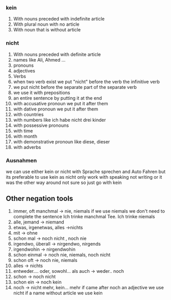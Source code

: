 ### kein
1. With nouns preceded with indefinite article
2. With plural noun with no article
3. With noun that is without article 
### nicht
 1. With nouns preceded with definite article
 2. names like Ali, Ahmed …
 3. pronouns
 4. adjectives
 5. Verbs
 6. when two verb exist we put "nicht" before the verb the infinitive verb
 7. we put nicht before the separate part of the separate verb
 8. we use it with prepositions
 9. an entire sentence by putting it at the end
 10. with accusative pronoun we put it after them
 11. with dative pronoun we put it after them
 12. with countries
 13. with numbers like ich habe nicht drei kinder
 14. with possessive pronouns 
 15. with time
 16. with month
 17. with demonstrative pronoun like diese, dieser
 18. with adverbs  


### Ausnahmen

we can use either kein or nicht with Sprache sprechen and Auto Fahren
but its preferable to use kein as nicht only work with speaking  not writing or it was the other way around not sure so just go with kein 


## Other negation tools

 1. immer, oft manchmal -> nie, niemals
     if we use niemals we don't need to complete the sentence 
     Ich trinke manchmal Tee.  Ich trinke niemals
2. alle,  jemand  -> niemand
3. etwas, irgenetwas, alles  ->nichts
4. mit -> ohne
5. schon mal -> noch nicht , noch nie
6. irgendwo, überall -> nirgendwo, nirgends
7. irgendwohin -> nirgendwohin
8. schon einmal -> noch nie, niemals, noch nicht
9. schon oft -> noch nie, niemals
10. alles -> nichts
11. entweder.... oder, sowohl... als auch -> weder.. noch
12. schon -> noch nicht
13. schon ein -> noch kein
14. noch -> nicht mehr, kein... mehr
	if came after noch an adjective we use nicht if a name without article we use kein
